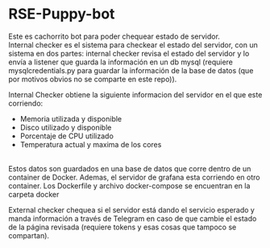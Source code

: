 # RSE-Puppy-bot

Este es cachorrito bot para poder chequear estado de servidor. <br/>
Internal checker es el sistema para checkear el estado del servidor, con un sistema en dos partes: internal checker revisa el estado del servidor y lo envía a listener que guarda la información en un db mysql (requiere mysqlcredentials.py para guardar la información de la base de datos (que por motivos obvios no se comparte en este repo)).  <br/>

Internal Checker obtiene la siguiente informacion del servidor en el que este corriendo:
* Memoria utilizada y disponible
* Disco utilizado y disponible
* Porcentaje de CPU utilizado
* Temperatura actual y maxima de los cores
<br/>
Estos datos son guardados en una base de datos que corre dentro de un container de Docker. Ademas, el servidor de grafana esta corriendo en otro container. Los Dockerfile y archivo docker-compose se encuentran en la carpeta docker <br/>

External checker chequea si el servidor está dando el servicio esperado y manda información a través de Telegram en caso de que cambie el estado de la página revisada (requiere tokens y esas cosas que tampoco se compartan).
